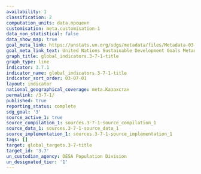 ```yaml
---
availability: 1
classification: 2
computation_units: data.процент
customisation: meta.customisation-1
data_non_statistical: false
data_show_map: true
goal_meta_link: https://unstats.un.org/sdgs/metadata/files/Metadata-03-07-01.pdf
goal_meta_link_text: United Nations Sustainable Development Goals Metadata (pdf 865kB)
graph_title: global_indicators.3-7-1-title
graph_type: line
indicator: 3.7.1
indicator_name: global_indicators.3-7-1-title
indicator_sort_order: 03-07-01
layout: indicator
national_geographical_coverage: meta.Казахстан
permalink: /3-7-1/
published: true
reporting_status: complete
sdg_goal: '3'
source_active_1: true
source_compilation_1: sources.3-7-1-source_compilation_1
source_data_1: sources.3-7-1-source_data_1
source_implementation_1: sources.3-7-1-source_implementation_1
tags: []
target: global_targets.3-7-title
target_id: '3.7'
un_custodian_agency: DESA Population Division
un_designated_tier: '1'
---
```

